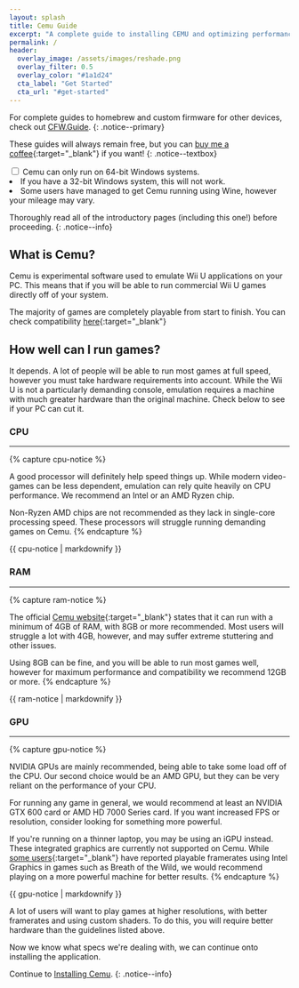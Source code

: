 ```yaml
---
layout: splash
title: Cemu Guide
excerpt: "A complete guide to installing CEMU and optimizing performance."
permalink: /
header:  
  overlay_image: /assets/images/reshade.png
  overlay_filter: 0.5
  overlay_color: "#1a1d24"
  cta_label: "Get Started"
  cta_url: "#get-started"
---
```


For complete guides to homebrew and custom firmware for other devices, check out [CFW.Guide](https://cfw.guide).
{: .notice--primary}

These guides will always remain free, but you can [buy me a coffee](https://www.buymeacoffee.com/emiyl){:target="_blank"} if you want!
{: .notice--textbox}

<div class="wrap-collabsible, notice--danger">
  <input id="collapsible" class="toggle" type="checkbox">
  <label for="collapsible" class="lbl-toggle">Cemu can only run on 64-bit Windows systems.</label>
  <div class="collapsible-content">
    <div class="content-inner">
      <li>If you have a 32-bit Windows system, this will not work.</li>
      <li>Some users have managed to get Cemu running using Wine, however your mileage may vary.</li>
    </div>
  </div>
</div>

Thoroughly read all of the introductory pages (including this one!) before proceeding.
{: .notice--info}

## What is Cemu?

Cemu is experimental software used to emulate Wii U applications on your PC. This means that if you will be able to run commercial Wii U games directly off of your system.

The majority of games are completely playable from start to finish. You can check compatibility [here](http://compat.cemu.info/){:target="_blank"}

## How well can I run games?

It depends. A lot of people will be able to run most games at full speed, however you must take hardware requirements into account. While the Wii U is not a particularly demanding console, emulation requires a machine with much greater hardware than the original machine. Check below to see if your PC can cut it.

### CPU
---

{% capture cpu-notice %}

A good processor will definitely help speed things up. While modern video-games can be less dependent, emulation can rely quite heavily on CPU performance. We recommend an Intel or an AMD Ryzen chip.

Non-Ryzen AMD chips are not recommended as they lack in single-core processing speed. These processors will struggle running demanding games on Cemu.
{% endcapture %}

<div class="notice--textbox">{{ cpu-notice | markdownify }}</div>

### RAM
---

{% capture ram-notice %}

The official [Cemu website](https://cemu.info/){:target="_blank"} states that it can run with a minimum of 4GB of RAM, with 8GB or more recommended. Most users will struggle a lot with 4GB, however, and may suffer extreme stuttering and other issues.

Using 8GB can be fine, and you will be able to run most games well, however for maximum performance and compatibility we recommend 12GB or more.
{% endcapture %}

<div class="notice--textbox">{{ ram-notice | markdownify }}</div>

### GPU
---

{% capture gpu-notice %}

NVIDIA GPUs are mainly recommended, being able to take some load off of the CPU. Our second choice would be an AMD GPU, but they can be very reliant on the performance of your CPU.

For running any game in general, we would recommend at least an NVIDIA GTX 600 card or AMD HD 7000 Series card. If you want increased FPS or resolution, consider looking for something more powerful.

If you're running on a thinner laptop, you may be using an iGPU instead. These integrated graphics are currently not supported on Cemu. While [some users](http://wiki.cemu.info/wiki/The_Legend_of_Zelda:_Breath_of_the_Wild#Testing){:target="_blank"} have reported playable framerates using Intel Graphics in games such as Breath of the Wild, we would recommend playing on a more powerful machine for better results.
{% endcapture %}

<div class="notice--textbox">{{ gpu-notice | markdownify }}</div>

<a name="get-started"/>

A lot of users will want to play games at higher resolutions, with better framerates and using custom shaders. To do this, you will require better hardware than the guidelines listed above.

Now we know what specs we're dealing with, we can continue onto installing the application.

Continue to [Installing Cemu](installing-cemu).
{: .notice--info}
